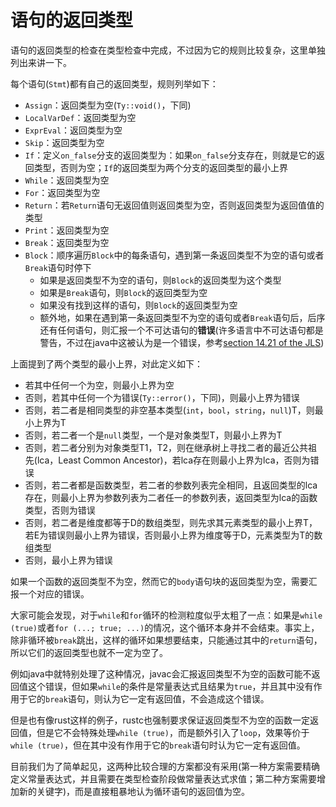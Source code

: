 # 语句的返回类型

语句的返回类型的检查在类型检查中完成，不过因为它的规则比较复杂，这里单独列出来讲一下。

每个语句(`Stmt`)都有自己的返回类型，规则列举如下：
- `Assign`：返回类型为空(`Ty::void()`，下同)
- `LocalVarDef`：返回类型为空
- `ExprEval`：返回类型为空
- `Skip`：返回类型为空
- `If`：定义`on_false`分支的返回类型为：如果`on_false`分支存在，则就是它的返回类型，否则为空；`If`的返回类型为两个分支的返回类型的最小上界
- `While`：返回类型为空
- `For`：返回类型为空
- `Return`：若`Return`语句无返回值则返回类型为空，否则返回类型为返回值值的类型
- `Print`：返回类型为空
- `Break`：返回类型为空
- `Block`：顺序遍历`Block`中的每条语句，遇到第一条返回类型不为空的语句或者`Break`语句时停下
  - 如果是返回类型不为空的语句，则`Block`的返回类型为这个类型
  - 如果是`Break`语句，则`Block`的返回类型为空
  - 如果没有找到这样的语句，则`Block`的返回类型为空
  - 额外地，如果在遇到第一条返回类型不为空的语句或者`Break`语句后，后序还有任何语句，则汇报一个不可达语句的**错误**(许多语言中不可达语句都是警告，不过在java中这被认为是一个错误，参考[section 14.21 of the JLS](https://docs.oracle.com/javase/specs/jls/se7/html/jls-14.html#jls-14.21))

上面提到了两个类型的最小上界，对此定义如下：
- 若其中任何一个为空，则最小上界为空
- 否则，若其中任何一个为错误(`Ty::error()`，下同)，则最小上界为错误
- 否则，若二者是相同类型的非空基本类型(`int`，`bool`，`string`，`null`)T，则最小上界为T
- 否则，若二者一个是`null`类型，一个是对象类型T，则最小上界为T
- 否则，若二者分别为对象类型T1，T2，则在继承树上寻找二者的最近公共祖先(lca，Least Common Ancestor)，若lca存在则最小上界为lca，否则为错误
- 否则，若二者都是函数类型，若二者的参数列表完全相同，且返回类型的lca存在，则最小上界为参数列表为二者任一的参数列表，返回类型为lca的函数类型，否则为错误
- 否则，若二者是维度都等于D的数组类型，则先求其元素类型的最小上界T，若E为错误则最小上界为错误，否则最小上界为维度等于D，元素类型为T的数组类型
- 否则，最小上界为错误

如果一个函数的返回类型不为空，然而它的`body`语句块的返回类型为空，需要汇报一个对应的错误。

大家可能会发现，对于`while`和`for`循环的检测粒度似乎太粗了一点：如果是`while (true)`或者`for (...; true; ...)`的情况，这个循环本身并不会结束。事实上，除非循环被`break`跳出，这样的循环如果想要结束，只能通过其中的`return`语句，所以它们的返回类型也就不一定为空了。

例如java中就特别处理了这种情况，javac会汇报返回类型不为空的函数可能不返回值这个错误，但如果`while`的条件是常量表达式且结果为`true`，并且其中没有作用于它的`break`语句，则认为它一定有返回值，不会造成这个错误。

但是也有像rust这样的例子，rustc也强制要求保证返回类型不为空的函数一定返回值，但是它不会特殊处理`while (true)`，而是额外引入了`loop`，效果等价于`while (true)`，但在其中没有作用于它的`break`语句时认为它一定有返回值。

目前我们为了简单起见，这两种比较合理的方案都没有采用(第一种方案需要精确定义常量表达式，并且需要在类型检查阶段做常量表达式求值；第二种方案需要增加新的关键字)，而是直接粗暴地认为循环语句的返回值为空。